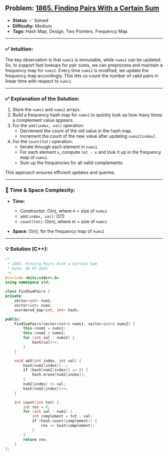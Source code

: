 ## Problem: [1865. Finding Pairs With a Certain Sum](https://leetcode.com/problems/finding-pairs-with-a-certain-sum/)

- **Status:** ✅ Solved  
- **Difficulty:** Medium  
- **Tags:** Hash Map, Design, Two Pointers, Frequency Map

---

### ✅ Intuition:
The key observation is that `nums1` is immutable, while `nums2` can be updated. So, to support fast lookups for pair sums, we can preprocess and maintain a frequency map for `nums2`. Every time `nums2` is modified, we update the frequency map accordingly. This lets us count the number of valid pairs in linear time with respect to `nums1`.

---

### ✅ Explanation of the Solution:
1. Store the `nums1` and `nums2` arrays.
2. Build a frequency hash map for `nums2` to quickly look up how many times a complement value appears.
3. For the `add(index, val)` operation:
   - Decrement the count of the old value in the hash map.
   - Increment the count of the new value after updating `nums2[index]`.
4. For the `count(tot)` operation:
   - Iterate through each element in `nums1`.
   - For each element `x`, compute `tot - x` and look it up in the frequency map of `nums2`.
   - Sum up the frequencies for all valid complements.

This approach ensures efficient updates and queries.

---

### 🧠 Time & Space Complexity:
- **Time:**  
  - Constructor: O(n), where n = size of `nums2`  
  - `add(index, val)`: O(1)  
  - `count(tot)`: O(m), where m = size of `nums1`  

- **Space:** O(n), for the frequency map of `nums2`

---

### 💡 Solution (C++):
```cpp
/*
 * 1865. Finding Pairs With a Certain Sum
 * Date: 06-07-2025
 */
#include <bits/stdc++.h>
using namespace std;

class FindSumPairs {
private:
    vector<int> num1;
    vector<int> num2;
    unordered_map<int, int> hash;

public:
    FindSumPairs(vector<int>& nums1, vector<int>& nums2) {
        this->num1 = nums1;
        this->num2 = nums2;
        for (int val : nums2) {
            hash[val]++;
        }
    }

    void add(int index, int val) {
        hash[num2[index]]--;
        if (hash[num2[index]] == 0) {
            hash.erase(num2[index]);
        }
        num2[index] += val;
        hash[num2[index]]++;
    }

    int count(int tot) {
        int res = 0;
        for (int val : num1) {
            int complement = tot - val;
            if (hash.count(complement)) {
                res += hash[complement];
            }
        }
        return res;
    }
};

```
